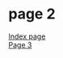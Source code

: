 <h1> page 2 </h1>
<a href="https://georginah2.github.io/SML5202-HUTT/"> Index page </a> <br>
<a href="https://georginah2.github.io/SML5202-HUTT/page3.html"> Page 3 </a>
